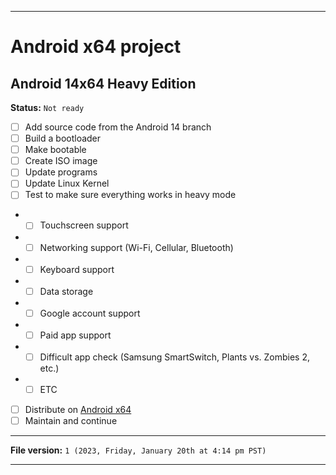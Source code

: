 
***

# Android x64 project

## Android 14x64 Heavy Edition

**Status:** `Not ready`

- [ ] Add source code from the Android 14 branch
- [ ] Build a bootloader
- [ ] Make bootable
- [ ] Create ISO image
- [ ] Update programs
- [ ] Update Linux Kernel
- [ ] Test to make sure everything works in heavy mode
- - [ ] Touchscreen support
- - [ ] Networking support (Wi-Fi, Cellular, Bluetooth)
- - [ ] Keyboard support
- - [ ] Data storage
- - [ ] Google account support
- - [ ] Paid app support
- - [ ] Difficult app check (Samsung SmartSwitch, Plants vs. Zombies 2, etc.)
- - [ ] ETC
- [ ] Distribute on [Android x64](https://archive.org/details/@android-x64)
- [ ] Maintain and continue

***

**File version:** `1 (2023, Friday, January 20th at 4:14 pm PST)`

***
